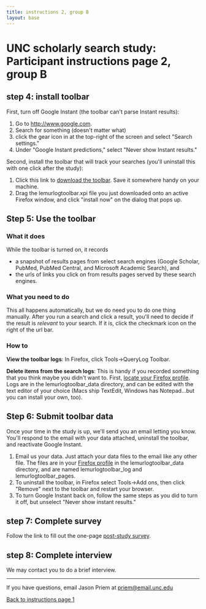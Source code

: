 ```yaml
---
title: instructions 2, group B
layout: base
---
```


# UNC scholarly search study: Participant instructions page 2, group B

## step 4: install toolbar

First, turn off Google Instant (the toolbar can't parse Instant results):

1. Go to <http://www.google.com>.
1. Search for something (doesn't matter what)
1. click the gear icon in at the top-right of the screen and select "Search settings."
1.  Under "Google Instant predictions," select "Never show Instant results."

Second, install the toolbar that will track your searches (you'll uninstall this with one click after the study):

1. Click this link to [download the toolbar](https://github.com/jasonpriem/schol-search-study/raw/auto-record/lemurlogtoolbar.xpi). Save it somewhere handy on your machine.
1. Drag the lemurlogtoolbar.xpi file you just downloaded onto an active Firefox window, and click "install now" on the dialog that pops up.


## Step 5: Use the toolbar

### What it does

While the toolbar is turned on, it records

*  a snapshot of results pages from select search engines (Google Scholar, PubMed, PubMed Central, and Microsoft Academic Search), and
* the urls of links you click on from results pages served by these search engines.

### What you need to do

This all happens automatically, but we do need you to do one thing manually. After you run a search and click a result, you'll need to decide if the result is *relevant* to your search. If it is, click the checkmark icon on the right of the url bar.

### How to

**View the toolbar logs**: In Firefox, click Tools->QueryLog Toolbar.

**Delete items from the search logs**: This is handy if you recorded something that you think maybe you didn't want to. First, [locate your Firefox profile](http://support.mozilla.org/en-US/kb/Profiles). Logs are in the lemurlogtoolbar_data directory, and can be edited with the text editor of your choice (Macs ship TextEdit, Windows has Notepad...but you can install your own, too).

## Step 6: Submit toolbar data

Once your time in the study is up, we'll send you an email letting you know. You'll respond to the email with your data attached, uninstall the toolbar, and reactivate Google Instant.

1. Email us your data. Just attach your data files to the email like any other file. The files are in your [Firefox profile](http://support.mozilla.org/en-US/kb/Profiles) in the lemurlogtoolbar\_data directory, and are named lemurlogtoolbar\_log and lemurlogtoolbar\_pages.
1. To uninstall the toolbar, in Firefox select Tools->Add ons, then click "Remove" next to the toolbar and restart your browser.
1. To turn Google Instant back on, follow the same steps as you did to turn it off, but unselect "Never show instant results." 


## step 7: Complete survey

Follow the link to fill out the one-page [post-study survey](https://unc.qualtrics.com/SE/?SID=SV_dmnxCyws525Rogc).

## step 8: Complete interview

We may contact you to do a brief interview.

----
If you have questions, email Jason Priem at <a href="mailto:priem@email.unc.edu?subject=[schol-search question]">priem@email.unc.edu</a>

[Back to instructions page 1](http://jasonpriem.github.com/schol-search-study/instructions.html)


